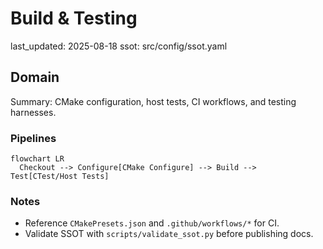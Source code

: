 # Build & Testing
last_updated: 2025-08-18
ssot: src/config/ssot.yaml

## Domain
Summary: CMake configuration, host tests, CI workflows, and testing harnesses.

### Pipelines
```mermaid
flowchart LR
  Checkout --> Configure[CMake Configure] --> Build --> Test[CTest/Host Tests]
```

### Notes
- Reference `CMakePresets.json` and `.github/workflows/*` for CI.
- Validate SSOT with `scripts/validate_ssot.py` before publishing docs.

